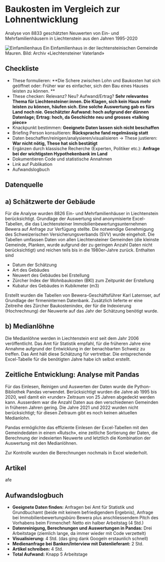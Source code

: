 # Baukosten im Vergleich zur Lohnentwicklung
Analyse von 8833 geschätzten Neuwerten von Ein- und Mehrfamilienhäusern in Liechtenstein aus den Jahren 1995-2020

![Einfamilienhaus](https://github.com/ValeskaBlank/Valeskas-Repo/blob/main/Abschlussarbeit%20CAS/Einfamilienhaus-Mauren.jpg)
Ein Einfamilienhaus in der liechtensteinischen Gemeinde Mauren.   Bild: Archiv «Liechtensteiner Vaterland»

## Checkliste

* These formulieren: **Die Schere zwischen Lohn und Baukosten hat sich geöffnet oder: Früher war es einfacher, sich den Bau eines Hauses leisten zu können. **
* These checken: Relevanz? Neu? Aufwand/Ertrag? **Sehr relevantes Thema für Liechtensteiner:innen. Die Klagen, sich kein Haus mehr leisten zu können, häufen sich. Eine solche Auswertung gab es fürs Land noch nie. Geschätzter Aufwand: hoch aufgrund der dünnen Datenlage; Ertrag: hoch, da Geschichte neu und grosses «talking piece»**
* Knackpunkt bestimmen: **Geeignete Daten lassen sich nicht beschaffen**
* Briefing Person konsultieren: **Rücksprache fand regelmässig statt**
* Daten beschaffen/reinigen/analysieren/visualisieren -> These justieren: **War nicht nötig, These hat sich bestätigt**
* Ergänzen durch klassische Recherche (Experten, Politiker etc.): **Anfrage bei der wichtigsten Hypothekenbank im Land**
* Dokumentieren Code und statistische Annahmen
* Link auf Publikation
* Aufwandslogbuch

## Datenquelle

## a) Schätzwerte der Gebäude

Für die Analyse wurden 8826 Ein- und Mehrfamilienhäuser in Liechtenstein berücksichtigt. Grundlage der Auswertung sind anonymisierte Excel-Tabellen, die das Liechtensteiner Immobilienbewertungsunternehmen Bewera auf Anfrage zur Verfügung stellte. Die notwendige Genehmigung des Schweizerischen Versicherungsverbands (SVV) wurde eingeholt. Die Tabellen umfassen Daten von allen Liechtensteiner Gemeinden (die kleinste Gemeinde, Planken, wurde aufgrund der zu geringen Anzahl Daten nicht berücksichtigt) und reichen teils bis in die 1980er-Jahre zurück. Enthalten sind 
* Datum der Schätzung
* Art des Gebäudes
* Neuwert des Gebäudes bei Erstellung
* Zürcher Index der Wohnbaukosten (BKI) zum Zeitpunkt der Erstellung
* Kubatur des Gebäudes in Kubikmeter (m3)

Erstellt wurden die Tabellen von Bewera-Geschäftsführer Karl Laternser, auf Grundlage der firmeninternen Datenbank. Zusätzlich lieferte er eine Zeitreihe des Zürcher Baukostenindex, der für die Indexierung (Hochrechnung) der Neuwerte auf das Jahr der Schätzung benötigt wurde. 

## b) Medianlöhne

Die Medianlöhne werden in Liechtenstein erst seit dem Jahr 2006 veröffentlicht. Das Amt für Statistik empfahl, für die früheren Jahre eine Annahme aufgrund der Entwicklung in der benachbarten Schweiz zu treffen. Das Amt hält diese Schätzung für vertretbar. Die entsprechende Excel-Tabelle für die benötigten Jahre habe ich selbst erstellt. 

## Zeitliche Entwicklung: Analyse mit Pandas

Für das Einlesen, Reinigen und Auswerten der Daten wurde die Python-Bibliothek Pandas verwendet. Berücksichtigt wurden die Jahre ab 1995 bis 2020, weil damit ein «runder» Zeitraum von 25 Jahren abgedeckt werden kann. Ausserdem war die Anzahl Daten aus den verschiedenen Gemeinden in früheren Jahren gering. Die Jahre 2021 und 2022 wurden nicht berücksichtigt; für diesen Zeitraum gibt es noch keinen aktuellen Medianlohn.

Pandas ermöglichte das effiziente Einlesen der Excel-Tabellen mit den Gemeindedaten in einem «Rutsch», eine zeitliche Sortierung der Daten, die Berechnung der indexierten Neuwerte und letztlich die Kombination der Auswertung mit den Medianlöhnen. 

Zur Kontrolle wurden die Berechnungen nochmals in Excel wiederholt. 

## Artikel 

afe

## Aufwandslogbuch

* **Geeignete Daten finden:** Anfragen bei Amt für Statistik und Grundbuchamt (beide mit keinem befriedigendem Ergebnis), Anfrage bei Immobilienbewertungsbüro Bewera plus anschliessendem Pitch des Vorhabens beim Firmenchef: Netto ein halber Arbeitstag (4 Std.)
* **Datenreinigung, Berechnungen und Auswertungen in Pandas:** Drei Arbeitstage (ziemlich lange, da immer wieder mit Code verzettelt)
* **Visualisierung:** 4 Std. (das ging dank Googeln erstaunlich schnell)
* **Medienanfrage bei Banken/Interview mit Datenlieferant:** 2 Std.
* **Artikel schreiben:** 4 Std. 
* **Total Aufwand:** Knapp 5 Arbeitstage
